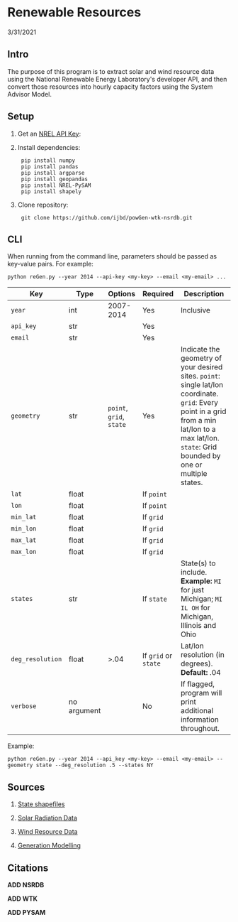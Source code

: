 # Renewable Resources
3/31/2021

## Intro
The purpose of this program is to extract solar and wind resource data using the National Renewable Energy Laboratory's developer API, and then convert those resources into hourly capacity factors using the System Advisor Model. 

## Setup
1. Get an [NREL API Key](https://developer.nrel.gov/signup/):

2. Install dependencies:

        pip install numpy
        pip install pandas
        pip install argparse
        pip install geopandas
        pip install NREL-PySAM
        pip install shapely

3. Clone repository:

        git clone https://github.com/ijbd/powGen-wtk-nsrdb.git


## CLI

When running from the command line, parameters should be passed as key-value pairs. For example:

    python reGen.py --year 2014 --api-key <my-key> --email <my-email> ...

| Key   | Type | Options | Required | Description|
| ----- | ---- | --------| -------- | ---------- |
| `year`  | int  | 2007-2014| Yes     | Inclusive  |
| `api_key` | str |         | Yes     |            |
| `email`  | str  |         | Yes     |            |
| `geometry` | str | `point`, `grid`, `state` | Yes | Indicate the geometry of your desired sites. `point`: single lat/lon coordinate. `grid`: Every point in a grid from a min lat/lon to a max lat/lon. `state`: Grid bounded by one or multiple states.|
| `lat`   | float |         | If `point` |            |
| `lon`   | float |         | If `point` |            |
| `min_lat`   | float |         | If `grid` |            |
| `min_lon`   | float |         | If `grid` |            |
| `max_lat`   | float |         | If `grid` |            |
| `max_lon`   | float |         | If `grid` |            |
| `states`    | str |        | If `state` | State(s) to include. **Example:** `MI` for just Michigan; `MI IL OH` for Michigan, Illinois and Ohio |
| `deg_resolution` | float | >.04| If `grid` or `state` | Lat/lon resolution (in degrees). **Default:** .04 |
| `verbose` | no argument |      | No | If flagged, program will print additional information throughout. |

Example:

    python reGen.py --year 2014 --api_key <my-key> --email <my-email> --geometry state --deg_resolution .5 --states NY

## Sources
1. [State shapefiles](https://www.weather.gov/gis/USStates)

2. [Solar Radiation Data](https://nsrdb.nrel.gov/)

3. [Wind Resource Data](https://www.nrel.gov/grid/wind-toolkit.html)

4. [Generation Modelling](https://sam.nrel.gov/)

## Citations
**ADD NSRDB**

**ADD WTK**

**ADD PYSAM**


